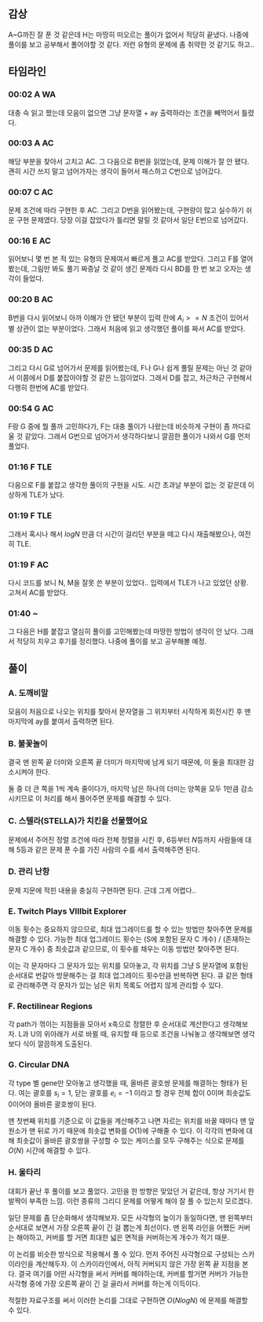 
## 감상

A~G까진 잘 푼 것 같은데 H는 마땅히 떠오르는 풀이가 없어서 적당히 끝냈다. 나중에 풀이를 보고 공부해서 풀어야할 것 같다. 저런 유형의 문제에 좀 취약한 것 같기도 하고..

## 타임라인

### 00:02 A WA

대충 슥 읽고 짰는데 모음이 없으면 그냥 문자열 + ay 출력하라는 조건을 빼먹어서 틀렸다.

### 00:03 A AC

해당 부분을 찾아서 고치고 AC. 그 다음으로 B번을 읽었는데, 문제 이해가 잘 안 됐다.  괜히 시간 쓰지 말고 넘어가자는 생각이 들어서 패스하고 C번으로 넘어갔다.

### 00:07 C AC

문제 조건에 따라 구현한 후 AC. 그리고 D번을 읽어봤는데, 구현량이 많고 실수하기 쉬운 구현 문제였다. 당장 이걸 잡았다가 틀리면 말릴 것 같아서 일단 E번으로 넘어갔다.

### 00:16 E AC

읽어보니 몇 번 본 적 있는 유형의 문제여서 빠르게 풀고 AC를 받았다. 그리고 F를 열어봤는데, 그림만 봐도 풀기 짜증날 것 같이 생긴 문제라 다시 BD를 한 번 보고 오자는 생각이 들었다.

### 00:20 B AC

B번을 다시 읽어보니 아까 이해가 안 됐던 부분이 입력 란에 $A_i >= N$ 조건이 있어서 별 상관이 없는 부분이었다. 그래서 처음에 읽고 생각했던 풀이를 짜서 AC를 받았다.

### 00:35 D AC

그리고 다시 G로 넘어가서 문제를 읽어봤는데, F나 G나 쉽게 풀릴 문제는 아닌 것 같아서 이쯤에서 D를 붙잡아야할 것 같은 느낌이었다. 그래서 D를 잡고, 차근차근 구현해서 다행히 한번에 AC를 받았다.

### 00:54 G AC

F랑 G 중에 뭘 풀까 고민하다가, F는 대충 풀이가 나왔는데 비슷하게 구현이 좀 까다로울 것 같았다. 그래서 G번으로 넘어가서 생각하다보니 깔끔한 풀이가 나와서 G를 먼저 풀었다.

### 01:16 F TLE

다음으로 F를 붙잡고 생각한 풀이의 구현을 시도. 시간 초과날 부분이 없는 것 같은데 이상하게 TLE가 났다.

### 01:19 F TLE

그래서 혹시나 해서 $logN$ 만큼 더 시간이 걸리던 부분을 떼고 다시 재출해봤으나, 여전히 TLE.

### 01:19 F AC

다시 코드를 보니 N, M을 잘못 쓴 부분이 있었다.. 입력에서 TLE가 나고 있었던 상황. 고쳐서 AC를 받았다.

### 01:40 ~

그 다음은 H를 붙잡고 열심히 풀이를 고민해봤는데 마땅한 방법이 생각이 안 났다. 그래서 적당히 치우고 후기를 정리했다. 나중에 풀이를 보고 공부해볼 예정.

## 풀이

### A. 도깨비말

모음이 처음으로 나오는 위치를 찾아서 문자열을 그 위치부터 시작하게 회전시킨 후 맨 마지막에 ay를 붙여서 출력하면 된다.

### B. 불꽃놀이

결국 맨 왼쪽 끝 더미와 오른쪽 끝 더미가 마지막에 남게 되기 때문에, 이 둘을 최대한 감소시켜야 한다.

둘 중 더 큰 쪽을 1씩 계속 줄이다가, 마지막 남은 하나의 더미는 양쪽을 모두 1만큼 감소시키므로 이 처리를 해서 풀어주면 문제를 해결할 수 있다.

### C. 스텔라(STELLA)가 치킨을 선물했어요

문제에서 주어진 정렬 조건에 따라 전체 정렬을 시킨 후, 6등부터 $N$등까지 사람들에 대해 5등과 같은 문제 푼 수를 가진 사람의 수를 세서 출력해주면 된다.

### D. 관리 난항

문제 지문에 적힌 내용을 충실히 구현하면 된다. 근데 그게 어렵다..

### E. Twitch Plays VIIIbit Explorer

이동 횟수는 중요하지 않으므로, 최대 업그레이드를 할 수 있는 방법만 찾아주면 문제를 해결할 수 있다. 가능한 최대 업그레이드 횟수는 (S에 포함된 문자 C 개수) / (존재하는 문자 C 개수) 중 최솟값과 같으므로, 이 횟수를 채우는 이동 방법만 찾아주면 된다.

이는 각 문자마다 그 문자가 있는 위치를 모아놓고, 각 위치를 그냥 S 문자열에 포함된 순서대로 번갈아 방문해주는 걸 최대 업그레이드 횟수만큼 반복하면 된다. 큐 같은 형태로 관리해주면 각 문자가 있는 남은 위치 목록도 어렵지 않게 관리할 수 있다.

### F. Rectilinear Regions

각 path가 꺾이는 지점들을 모아서 x축으로 정렬한 후 순서대로 계산한다고 생각해보자. L과 U의 위아래가 서로 바뀔 때, 유지할 때 등으로 조건을 나눠놓고 생각해보면 생각보다 식이 깔끔하게 도출된다.

### G. Circular DNA

각 type 별 gene만 모아놓고 생각했을 때, 올바른 괄호쌍 문제를 해결하는 형태가 된다. 여는 괄호를 $s_i = 1$, 닫는 괄호를 $e_i = -1$ 이라고 할 경우 전체 합이 $0$이며 최솟값도 $0$이어야 올바른 괄호쌍이 된다.

맨 첫번째 위치를 기준으로 이 값들을 계산해주고 나면 자르는 위치를 바꿀 때마다 맨 앞 원소가 맨 뒤로 가기 때문에 최솟값 변화를 $O(1)$에 구해줄 수 있다. 이 각각의 변화에 대해 최솟값이 올바른 괄호쌍을 구성할 수 있는 케이스를 모두 구해주는 식으로 문제를 $O(N)$ 시간에 해결할 수 있다.

### H. 울타리

대회가 끝난 후 풀이를 보고 풀었다. 고민을 한 방향은 맞았던 거 같은데, 항상 거기서 한발짝이 부족한 느낌. 이런 종류의 그리디 문제를 어떻게 해야 잘 풀 수 있는지 모르겠다.

일단 문제를 좀 단순화해서 생각해보자. 모든 사각형의 높이가 동일하다면, 맨 왼쪽부터 순서대로 보면서 가장 오른쪽 끝이 긴 걸 뽑는게 최선이다. 맨 왼쪽 라인을 어쨌든 커버는 해야하고, 커버를 할 거면 최대한 넓은 면적을 커버하는게 개수가 적기 때문.

이 논리를 비슷한 방식으로 적용해서 풀 수 있다. 먼저 주어진 사각형으로 구성되는 스카이라인을 계산해두자. 이 스카이라인에서, 아직 커버되지 않은 가장 왼쪽 끝 지점을 본다. 결국 여기를 어떤 사각형을 써서 커버를 해야하는데, 커버를 할거면 커버가 가능한 사각형 중에 가장 오른쪽 끝이 긴 걸 골라서 커버를 하는게 이득이다.

적절한 자료구조를 써서 이러한 논리를 그대로 구현하면 $O(NlogN)$ 에 문제를 해결할 수 있다.

